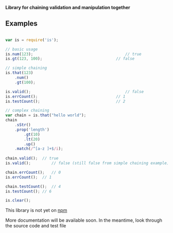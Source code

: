 **Library for chaining validation and manipulation together**

## Examples

```javascript

var is = require('is');

// basic usage
is.num(123);										// true
is.gt(123, 100);								// false

// simple chaining
is.that(123)
	.num()
	.gt(100);

is.valid();											// false
is.errCount();									// 1
is.testCount();									// 2

// complex chaining
var chain = is.that("hello world");
chain
	.sStr()
	.prop('length')
		.gt(10)
		.lt(20)
		.up()
	.match(/^[a-z ]+$/i);
	
chain.valid();	// true
is.valid();			// false (still false from simple chaining example)

chain.errCount();	// 0
is.errCount();	// 1

chain.testCount();	// 4
is.testCount();	// 6

is.clear();

```

This library is not yet on [npm](http://github.com/isaacs/npm)

More documentation will be available soon. In the meantime, look through the source code
and test file
